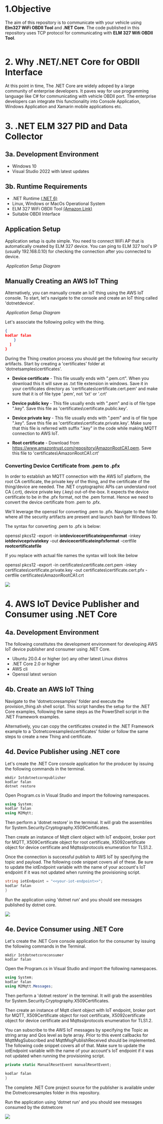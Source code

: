 #  1.Objective

The aim of this repository is to communicate with your vehicle using **Elm327 WiFi OBDII Tool** and **.NET Core**. The code published in this repository uses TCP protocol for communicating with **ELM 327 Wifi OBDII Tool**.

<p>
    <img src="/Images/ELM327_NET6_BASE.png" alt>
</p>

# 2. Why .NET/.NET Core for OBDII Interface

At this point in time, The .NET Core are widely adoped by a large community of enterprise developers. It paves way for use programming language like C# for communicating with vehicle OBDII port. The enterprise developers can integrate this functionality into Console Application, Windows Application and Xamarin mobile applications etc.

# 3. .NET ELM 327 PID and Data Collector


## 3a. Development Environment
- Windows 10
- Visual Studio 2022 with latest updates

## 3b. Runtime Requirements
- .NET Runtime [(.NET 6)](https://dotnet.microsoft.com/en-us/download/dotnet/6.0)
- Linux, Windows or MacOs Operational System
- ELM 327 WiFi OBDII Tool [(Amazon Link)](https://www.amazon.com/Interface-Scanner-Diagnostic-Original-Support/dp/B07L4926C1/ref=sr_1_1?crid=370UVA85IY1AF&keywords=elm+327+wifi&qid=1671276353&sprefix=elm+327+wif%2Caps%2C189&sr=8-1)
- Suitable OBDII Interface

## Application Setup

Application setup is quite simple. You need to connect WiFi AP that is automatically created by ELM 327 device. You can ping to ELM 327 tool's IP (usually 192.168.0.10) for checking the connection after you connected to device. 

<p>
    <img src="/Images/ELM327_NET6_SETUP.png" alt>
    <em>Application Setup Diagram</em>
</p>


## Manually Creating an AWS IoT Thing

Alternatively, you can manually create an IoT thing using the AWS IoT console.  To start, let's navigate to the console and create an IoT thing called 'dotnetdevice'.

<p>
    <img src="/Images/ELM327_NET6_CONSOLE_MAIN.png" alt>
    <em>Application Setup Diagram</em>
</p>


Let's associate the following policy with the thing.

``` json
{
kodlar falan
    }
  ]
}
``` 
During the Thing creation process you should get the following four security artifacts.  Start by creating a 'certificates' folder at 'dotnetsamples\certificates'.

- **Device certificate** - This file usually ends with ".pem.crt". When you download this it will save as .txt file extension in windows. Save it in your certificates directory as 'certificates\certificate.cert.pem' and make sure that it is of file type '.pem', not 'txt' or '.crt'

- **Device public key** - This file usually ends with ".pem" and is of file type ".key".  Save this file as 'certificates\certificate.public.key'. 

- **Device private key** -  This file usually ends with ".pem" and is of file type ".key".  Save this file as 'certificates\certificate.private.key'. Make sure that this file is referred with suffix ".key" in the code while making MQTT connection to AWS IoT.

- **Root certificate** - Download from https://www.amazontrust.com/repository/AmazonRootCA1.pem.  Save this file to 'certificates\AmazonRootCA1.crt'


###  Converting Device Certificate from .pem to .pfx

In order to establish an MQTT connection with the AWS IoT platform, the root CA certificate, the private key of the thing, and the certificate of the thing/device are needed. The .NET cryptographic APIs can understand root CA (.crt), device private key (.key) out-of-the-box. It expects the device certificate to be in the .pfx format, not the .pem format. Hence we need to convert the device certificate from .pem to .pfx.

We'll leverage the openssl for converting .pem to .pfx. Navigate to the folder where all the security artifacts are present and launch bash for Windows 10.

The syntax for converting .pem to .pfx is below:

openssl pkcs12 -export -in **iotdevicecertificateinpemformat** -inkey **iotdevivceprivatekey** -out **devicecertificateinpfxformat** -certfile **rootcertificatefile**

If you replace with actual file names the syntax will look like below

openssl pkcs12 -export -in certificates\certificate.cert.pem -inkey certificates\certificate.private.key -out certificates\certificate.cert.pfx -certfile certificates\AmazonRootCA1.crt

![](/images/pic3.JPG)


# 4. AWS IoT Device Publisher and Consumer using .NET Core

## 4a. Development Environment

The following constitutes the development environment for developing AWS IoT device publisher and consumer using .NET Core.

- Ubuntu 20.0.4 or higher (or) any other latest Linux distros
- .NET Core 2.0 or higher
- AWS cli
- Openssl latest version


## 4b. Create an AWS IoT Thing 

Navigate to the 'dotnetcoresamples' folder and execute the provision_thing.sh shell script.  This script handles the setup for the .NET Core examples, following the same steps as the PowerShell script in the .NET Framework examples.

Alternatively, you can copy the certificates created in the .NET Framework example to a 'Dotnetcoresamples\certificates' folder or follow the same steps to create a new Thing and certificate.

## 4d. Device Publisher using .NET core 

Let's create the .NET Core console application for the producer by issuing the following commands in the terminal.

``` shell
mkdir Iotdotnetcorepublisher
kodlar falan
dotnet restore
```
Open Program.cs in Visual Studio and import the following namespaces.

``` c#
using System;
kodlar falan
using M2Mqtt;
``` 

Then perform a 'dotnet restore' in the terminal. It will grab the assemblies for System.Security.Cryptography.X509Certificates.

Then create an instance of Mqtt client object with IoT endpoint, broker port for MQTT, X509Certificate object for root certificate, X5092certificate object for device certificate and Mqttsslprotocols enumeration for TLS1.2. 

Once the connection is successful publish to AWS IoT by specifying the topic and payload. The following code snippet covers all of these. Be sure to update the iotEndpoint variable with the name of your account's IoT endpoint if it was not updated when running the provisioning script.

``` c#
string iotEndpoint = "<<your-iot-endpoint>>";
kodlar falan
}
``` 

Run the application using 'dotnet run' and you should see messages published by dotnet core.

![](/images/pic7.png)

## 4e. Device Consumer using .NET Core 

Let's create the .NET Core console application for the consumer by issuing the following commands in the Terminal.

``` shell
mkdir Iotdotnetcoreconsumer
kodlar falan

```
Open the Program.cs in Visual Studio and import the following namespaces.

``` c#
using System;
kodlar falan
using M2Mqtt.Messages;
``` 

Then perform a 'dotnet restore' in the terminal. It will grab the assemblies for System.Security.Cryptography.X509Certificates.

Then create an instance of Mqtt client object with IoT endpoint, broker port for MQTT, X509Certificate object for root certificate, X5092certificate object for device certificate and Mqttsslprotocols enumeration for TLS1.2. 

You can subscribe to the AWS IoT messages by specifying the Topic as string array and Qos level as byte array. Prior to this event callbacks for MqttMsgSubscribed and MqttMsgPublishReceived should be implemented. The following code snippet covers all of that. Make sure to update the iotEndpoint variable with the name of your account's IoT endpoint if it was not updated when running the provisioning script.

``` c#
private static ManualResetEvent manualResetEvent;

kodlar falan
}
``` 

The complete .NET Core project source for the publisher is available under the Dotnetcoresamples folder in this repository.

Run the application using 'dotnet run' and you should see messages consumed by the dotnetcore

![](/images/pic8.png)
